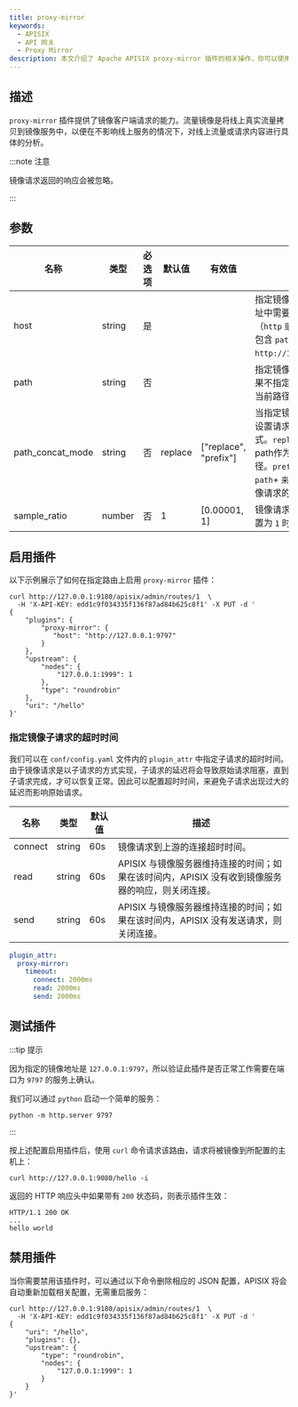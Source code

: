 ```yaml
---
title: proxy-mirror
keywords:
  - APISIX
  - API 网关
  - Proxy Mirror
description: 本文介绍了 Apache APISIX proxy-mirror 插件的相关操作，你可以使用此插件镜像客户端的请求。
---
```


<!--
#
# Licensed to the Apache Software Foundation (ASF) under one or more
# contributor license agreements.  See the NOTICE file distributed with
# this work for additional information regarding copyright ownership.
# The ASF licenses this file to You under the Apache License, Version 2.0
# (the "License"); you may not use this file except in compliance with
# the License.  You may obtain a copy of the License at
#
#     http://www.apache.org/licenses/LICENSE-2.0
#
# Unless required by applicable law or agreed to in writing, software
# distributed under the License is distributed on an "AS IS" BASIS,
# WITHOUT WARRANTIES OR CONDITIONS OF ANY KIND, either express or implied.
# See the License for the specific language governing permissions and
# limitations under the License.
#
-->

## 描述

`proxy-mirror` 插件提供了镜像客户端请求的能力。流量镜像是将线上真实流量拷贝到镜像服务中，以便在不影响线上服务的情况下，对线上流量或请求内容进行具体的分析。

:::note 注意

镜像请求返回的响应会被忽略。

:::

## 参数

| 名称 | 类型   | 必选项 | 默认值 | 有效值 | 描述                                                                                                    |
| ---- | ------ | ------ | ------ | ------ | ------------------------------------------------------------------------------------------------------- |
| host | string | 是   |        |        | 指定镜像服务的地址，地址中需要包含 `schema`（`http` 或 `https`），但不能包含 `path` 部分。例如 `http://127.0.0.1:9797`。 |
| path | string | 否   |        |        | 指定镜像请求的路径。如果不指定，则默认会使用当前路径。 |
| path_concat_mode | string | 否   |   replace     | ["replace", "prefix"]       | 当指定镜像请求的路径时,设置请求路径的拼接模式。`replace`将会直接使用path作为镜像请求的路径。`prefix`将会使用`path`+ `来源请求URI`作为镜像请求的路径。  |
| sample_ratio | number | 否    | 1       |  [0.00001, 1]     | 镜像请求的采样率。当设置为 `1` 时为全采样。 |

## 启用插件

以下示例展示了如何在指定路由上启用 `proxy-mirror` 插件：

```shell
curl http://127.0.0.1:9180/apisix/admin/routes/1  \
  -H 'X-API-KEY: edd1c9f034335f136f87ad84b625c8f1' -X PUT -d '
{
    "plugins": {
        "proxy-mirror": {
           "host": "http://127.0.0.1:9797"
        }
    },
    "upstream": {
        "nodes": {
            "127.0.0.1:1999": 1
        },
        "type": "roundrobin"
    },
    "uri": "/hello"
}'
```

### 指定镜像子请求的超时时间

我们可以在 `conf/config.yaml` 文件内的 `plugin_attr` 中指定子请求的超时时间。由于镜像请求是以子请求的方式实现，子请求的延迟将会导致原始请求阻塞，直到子请求完成，才可以恢复正常。因此可以配置超时时间，来避免子请求出现过大的延迟而影响原始请求。

| 名称 | 类型 | 默认值 | 描述 |
| --- | --- | --- | --- |
| connect | string | 60s | 镜像请求到上游的连接超时时间。 |
| read | string | 60s | APISIX 与镜像服务器维持连接的时间；如果在该时间内，APISIX 没有收到镜像服务器的响应，则关闭连接。 |
| send | string | 60s | APISIX 与镜像服务器维持连接的时间；如果在该时间内，APISIX 没有发送请求，则关闭连接。 |

```yaml
plugin_attr:
  proxy-mirror:
    timeout:
      connect: 2000ms
      read: 2000ms
      send: 2000ms
```

## 测试插件

:::tip 提示

因为指定的镜像地址是 `127.0.0.1:9797`，所以验证此插件是否正常工作需要在端口为 `9797` 的服务上确认。

我们可以通过 `python` 启动一个简单的服务：

```shell
python -m http.server 9797
```

:::

按上述配置启用插件后，使用 `curl` 命令请求该路由，请求将被镜像到所配置的主机上：

```shell
curl http://127.0.0.1:9080/hello -i
```

返回的 HTTP 响应头中如果带有 `200` 状态码，则表示插件生效：

```shell
HTTP/1.1 200 OK
...
hello world
```

## 禁用插件

当你需要禁用该插件时，可以通过以下命令删除相应的 JSON 配置，APISIX 将会自动重新加载相关配置，无需重启服务：

```shell
curl http://127.0.0.1:9180/apisix/admin/routes/1  \
  -H 'X-API-KEY: edd1c9f034335f136f87ad84b625c8f1' -X PUT -d '
{
    "uri": "/hello",
    "plugins": {},
    "upstream": {
        "type": "roundrobin",
        "nodes": {
            "127.0.0.1:1999": 1
        }
    }
}'
```
